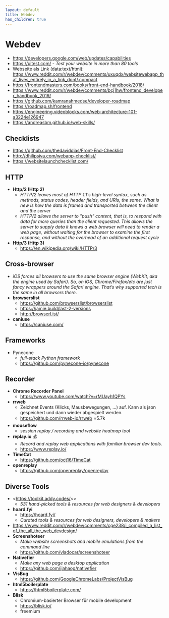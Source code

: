 ```yaml
---
layout: default
title: Webdev
has_children: true
---
```


# Webdev
- <https://developers.google.com/web/updates/capabilities>
- <https://uitest.com/> - *Test your website in more than 80 tools*
- Webseite als Link (data:text/html): <https://www.reddit.com/r/webdev/comments/uxuqdx/websitewebapp_that_lives_entirely_in_a_link_dont/.compact>
- <https://frontendmasters.com/books/front-end-handbook/2018/>
- <https://www.reddit.com/r/webdev/comments/bcj1hw/frontend_developer_handbook_2019/>
- <https://github.com/kamranahmedse/developer-roadmap>
- <https://roadmap.sh/frontend>
- <https://engineering.videoblocks.com/web-architecture-101-a3224e126947>
- <https://andreasbm.github.io/web-skills/>


## Checklists
- <https://github.com/thedaviddias/Front-End-Checklist>
- <http://dhilipsiva.com/webapp-checklist/>
- <https://websitelaunchchecklist.com/>


## HTTP
- **Http/2 (Http 2)**
  - *HTTP/2 leaves most of HTTP 1.1's high-level syntax, such as methods, status codes, header fields, and URIs, the same. What is new is how the data is framed and transported between the client and the server*
  - *HTTP/2 allows the server to "push" content, that is, to respond with data for more queries than the client requested. This allows the server to supply data it knows a web browser will need to render a web page, without waiting for the browser to examine the first response, and without the overhead of an additional request cycle*
- **Http/3 (Http 3)**
  - <https://en.wikipedia.org/wiki/HTTP/3>


## Cross-browser
- *iOS forces all browsers to use the same browser engine (WebKit, aka the engine used by Safari). So, on iOS, Chrome/Firefox/etc are just fancy wrappers around the Safari engine. That’s why supported tech is the same in all browsers there.*
- **browserslist**
  - <https://github.com/browserslist/browserslist>
  - <https://jamie.build/last-2-versions>
  - <http://browserl.ist/>
- **caniuse**
  - <https://caniuse.com/>


## Frameworks
- Pynecone
  - *full-stack Python framework*
  - <https://github.com/pynecone-io/pynecone>


## Recorder
- **Chrome Recorder Panel**
  - <https://www.youtube.com/watch?v=rMUayh1QPYs>
- **rrweb**
  - Zeichnet Events (Klicks, Mausbewegungen, ...) auf. Kann als json gespeichert und dann wieder abgespielt werden.
  - <https://github.com/rrweb-io/rrweb> ⭐5.7k
- **mouseflow**
  - *session replay / recording and website heatmap tool*
- **replay.io** 💰
  - *Record and replay web applications with familiar browser dev tools.* 
  - <https://www.replay.io/> 
- **TimeCat**
  - <https://github.com/oct16/TimeCat>
- **openreplay**
  - <https://github.com/openreplay/openreplay>


## Diverse Tools
- <https://toolkit.addy.codes/<>
  - *531 hand-picked tools & resources for web designers & developers*
- **hoard.fyi**
  - <https://hoard.fyi/>
  - *Curated tools & resources for web designers, developers & makers*
- <https://www.reddit.com/r/webdev/comments/cge238/i_compiled_a_list_of_the_all_the_web_devdesign/>
- **Screenshoteer**
  - *Make website screenshots and mobile emulations from the command line*
  - <https://github.com/vladocar/screenshoteer>
- **Nativefier**
  - *Make any web page a desktop application*
  - <https://github.com/jiahaog/nativefier>
- **VisBug**
  - <https://github.com/GoogleChromeLabs/ProjectVisBug>
- **html5boilerplate**
  - <https://html5boilerplate.com/>
- **Blisk**
  - Chromium-basierter Browser für mobile development
  - <https://blisk.io/>
  - freemium
